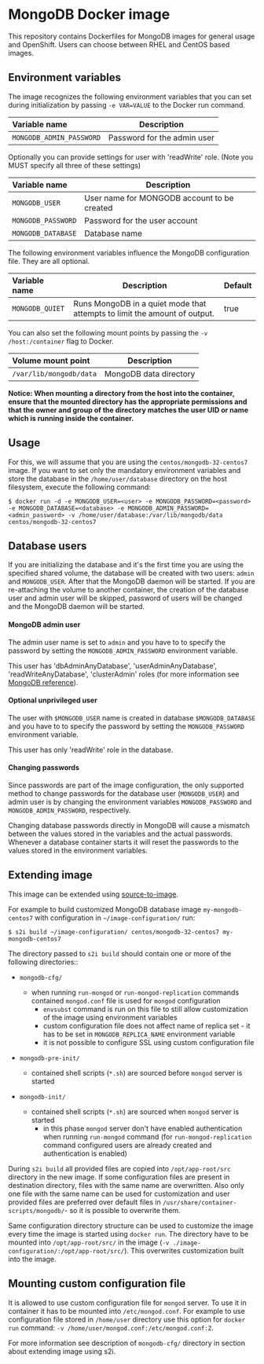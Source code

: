 MongoDB Docker image
====================

This repository contains Dockerfiles for MongoDB images for general usage and OpenShift.
Users can choose between RHEL and CentOS based images.

Environment variables
---------------------------------

The image recognizes the following environment variables that you can set during
initialization by passing `-e VAR=VALUE` to the Docker run command.

|    Variable name          |    Description                              |
| :------------------------ | -----------------------------------------   |
|  `MONGODB_ADMIN_PASSWORD` | Password for the admin user                 |

Optionally you can provide settings for user with 'readWrite' role.
(Note you MUST specify all three of these settings)

|    Variable name          |    Description                              |
| :------------------------ | -----------------------------------------   |
|  `MONGODB_USER`           | User name for MONGODB account to be created |
|  `MONGODB_PASSWORD`       | Password for the user account               |
|  `MONGODB_DATABASE`       | Database name                               |


The following environment variables influence the MongoDB configuration file. They are all optional.

|    Variable name      |    Description                                                            |    Default
| :-------------------- | ------------------------------------------------------------------------- | ----------------
|  `MONGODB_QUIET`      | Runs MongoDB in a quiet mode that attempts to limit the amount of output. |  true


You can also set the following mount points by passing the `-v /host:/container` flag to Docker.

|  Volume mount point         | Description            |
| :-------------------------- | ---------------------- |
|  `/var/lib/mongodb/data`   | MongoDB data directory |

**Notice: When mounting a directory from the host into the container, ensure that the mounted
directory has the appropriate permissions and that the owner and group of the directory
matches the user UID or name which is running inside the container.**


Usage
---------------------------------

For this, we will assume that you are using the `centos/mongodb-32-centos7` image.
If you want to set only the mandatory environment variables and store the database
in the `/home/user/database` directory on the host filesystem, execute the following command:

```
$ docker run -d -e MONGODB_USER=<user> -e MONGODB_PASSWORD=<password> -e MONGODB_DATABASE=<database> -e MONGODB_ADMIN_PASSWORD=<admin_password> -v /home/user/database:/var/lib/mongodb/data centos/mongodb-32-centos7
```



Database users
---------------------------------

If you are initializing the database and it's the first time you are using the
specified shared volume, the database will be created with two users: `admin` and `MONGODB_USER`. After that the MongoDB daemon
will be started. If you are re-attaching the volume to another container, the
creation of the database user and admin user will be skipped, password of users will be changed and the
MongoDB daemon will be started.

#### MongoDB admin user

The admin user name is set to `admin` and you have to to specify the password by
setting the `MONGODB_ADMIN_PASSWORD` environment variable.

This user has 'dbAdminAnyDatabase', 'userAdminAnyDatabase', 'readWriteAnyDatabase', 'clusterAdmin' roles (for more information see [MongoDB reference](https://docs.mongodb.com/manual/reference/built-in-roles/)).

#### Optional unprivileged user

The user with `$MONGODB_USER` name is created in database `$MONGODB_DATABASE` and
you have to to specify the password by setting the `MONGODB_PASSWORD` environment variable.

This user has only 'readWrite' role in the database.


#### Changing passwords

Since passwords are part of the image configuration, the only supported method
to change passwords for the database user (`MONGODB_USER`) and admin user is by
changing the environment variables `MONGODB_PASSWORD` and
`MONGODB_ADMIN_PASSWORD`, respectively.

Changing database passwords directly in MongoDB will cause a mismatch between
the values stored in the variables and the actual passwords. Whenever a database
container starts it will reset the passwords to the values stored in the
environment variables.


Extending image
---------------------------------
This image can be extended using [source-to-image](https://github.com/openshift/source-to-image).

For example to build customized MongoDB database image `my-mongodb-centos7` with configuration in `~/image-configuration/` run:

```
$ s2i build ~/image-configuration/ centos/mongodb-32-centos7 my-mongodb-centos7
```

The directory passed to `s2i build` should contain one or more of the following directories::
- `mongodb-cfg/`
  - when running `run-mongod` or `run-mongod-replication` commands contained `mongod.conf` file is used for `mongod` configuration
    - `envsubst` command is run on this file to still allow customization of the image using environment variables
    - custom configuration file does not affect name of replica set - it has to be set in `MONGODB_REPLICA_NAME` environment variable
    - it is not possible to configure SSL using custom configuration file

- `mongodb-pre-init/`
  - contained shell scripts (`*.sh`) are sourced before `mongod` server is started

- `mongodb-init/`
  - contained shell scripts (`*.sh`) are sourced when `mongod` server is started
    - in this phase `mongod` server don't have enabled authentication when running `run-mongod` command (for `run-mongod-replication` command configured users are already created and authentication is enabled)

During `s2i build` all provided files are copied into `/opt/app-root/src` directory in the new image. If some configuration files are present in destination directory, files with the same name are overwritten. Also only one file with the same name can be used for customization and user provided files are preferred over default files in `/usr/share/container-scripts/mongodb/`- so it is possible to overwrite them.

Same configuration directory structure can be used to customize the image every time the image is started using `docker run`. The directory have to be mounted into `/opt/app-root/src/` in the image (`-v ./image-configuration/:/opt/app-root/src/`). This overwrites customization built into the image.

Mounting custom configuration file
---------------------------------

It is allowed to use custom configuration file for `mongod` server. To use it in container it has to be mounted into `/etc/mongod.conf`. For example to use configuration file stored in `/home/user` directory use this option for `docker run` command: `-v /home/user/mongod.conf:/etc/mongod.conf:Z`.

For more information see description of `mongodb-cfg/` directory in section about extending image using s2i.
